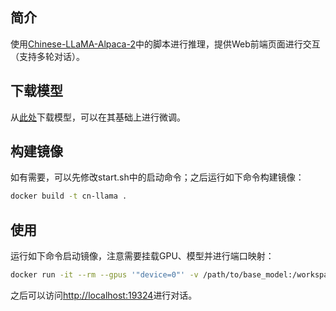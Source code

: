 ## 简介

使用[Chinese-LLaMA-Alpaca-2](https://github.com/ymcui/Chinese-LLaMA-Alpaca-2)中的脚本进行推理，提供Web前端页面进行交互（支持多轮对话）。

## 下载模型

从[此处](https://github.com/ymcui/Chinese-LLaMA-Alpaca-2#%E6%A8%A1%E5%9E%8B%E4%B8%8B%E8%BD%BD)下载模型，可以在其基础上进行微调。

## 构建镜像

如有需要，可以先修改start.sh中的启动命令；之后运行如下命令构建镜像：

```bash
docker build -t cn-llama .
```

## 使用

运行如下命令启动镜像，注意需要挂载GPU、模型并进行端口映射：

```bash
docker run -it --rm --gpus '"device=0"' -v /path/to/base_model:/workspace/base_model -p 19324:19324 cn-llama
```

之后可以访问[http://localhost:19324](http://localhost:19324)进行对话。
